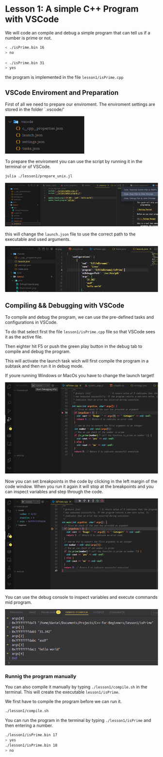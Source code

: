 # Lesson 1: A simple C++ Program with VSCode

We will code an compile and debug a simple program that can tell us if a number is prime or not.


```bash
< ./isPrime.bin 16
> no

< ./isPrime.bin 31
> yes
```

the program is implemented in the file `lesson1/isPrime.cpp`

## VSCode Enviroment and Preparation

First of all we need to prepare our enviroment. The enviroment settings are stored in the folder `.vscode/'

![](./pics/Enviroment.png)

To prepare the enviroment you can use the script by running it in the terminal or of VSCode.

```bash
julia ./lesson1/prepare_unix.jl
```

![](./pics/update_lauch.png)

this will change the `launch.json` file to use the correct path to the executable and used arguments.

![](./pics/launch.png)


## Compiling && Debugging with VSCode

To compile and debug the program, we can use the pre-defined tasks and configurations in VSCode.

To do that select first the file `lesson1/isPrime.cpp` file so that VSCode sees it as the active file.

Then eighter hit F5 or push the green play button in the debug tab to compile and debug the program.

This will activate the launch task wich will first compile the program in a subtask and then run it in debug mode.

If youre running Windows or MacOs you have to change the launch target!

![](./pics/Run.png)

Now you can set breakpoints in the code by clicking in the left margin of the code window.
When you run it again it will stop at the breakpoints and you can inspect variables and step through the code.

![](./pics/Debug.png)

You can use the debug console to inspect variables and execute commands mid program.

![](./pics/DebugConsole.png)


### Runnig the program manually

You can also compile it manually by typing `./lesson1/compile.sh` in the terminal. This will create the executable `lesson1/isPrime`.

We first have to compile the program before we can run it.

```bash
./lesson1/compile.sh
```

You can run the program in the terminal by typing `./lesson1/isPrime` and then entering a number.

```bash
./lesson1/isPrime.bin 17
> yes
./lesson1/isPrime.bin 18
> no
```